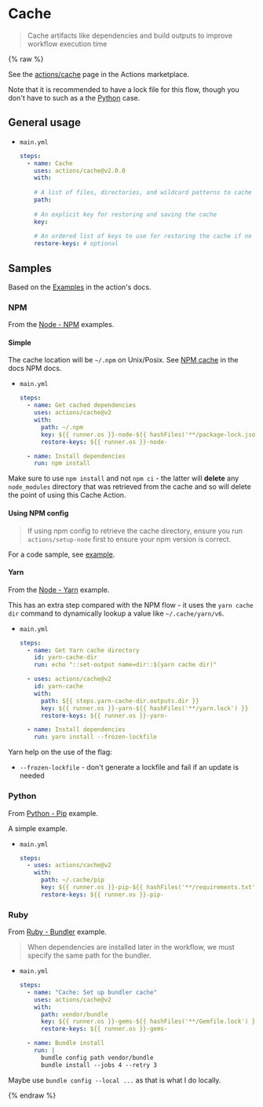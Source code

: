 # Cache
> Cache artifacts like dependencies and build outputs to improve workflow execution time

{% raw %}

See the [actions/cache](https://github.com/marketplace/actions/cache) page in the Actions marketplace.

Note that it is recommended to have a lock file for this flow, though you don't have to such as a the [Python](#python) case.


## General usage

- `main.yml`
    ```yaml
    steps:
      - name: Cache
        uses: actions/cache@v2.0.0
        with:
        
        # A list of files, directories, and wildcard patterns to cache and restore
        path:
        
        # An explicit key for restoring and saving the cache
        key:
        
        # An ordered list of keys to use for restoring the cache if no cache hit occurred for key
        restore-keys: # optional
    ```


## Samples

Based on the [Examples](https://github.com/actions/cache/blob/master/examples.md) in the action's docs.

### NPM

From the [Node - NPM](https://github.com/actions/cache/blob/master/examples.md#node---npm) examples.

#### Simple

The cache location will be `~/.npm` on Unix/Posix. See [NPM cache](https://docs.npmjs.com/cli/cache#cache) in the docs NPM docs.

- `main.yml`
    ```yaml
    steps:
      - name: Get cached dependencies
        uses: actions/cache@v2
        with:
          path: ~/.npm
          key: ${{ runner.os }}-node-${{ hashFiles('**/package-lock.json') }}
          restore-keys: ${{ runner.os }}-node-

      - name: Install dependencies
        run: npm install
    ```

Make sure to use `npm install` and not `npm ci` - the latter will **delete** any `node_modules` directory that was retrieved from the cache and so will delete the point of using this Cache Action.

#### Using NPM config

> If using npm config to retrieve the cache directory, ensure you run `actions/setup-node` first to ensure your npm version is correct.

For a code sample, see [example](https://github.com/actions/cache/blob/master/examples.md#using-multiple-systems-and-npm-config).

#### Yarn

From the [Node - Yarn](https://github.com/actions/cache/blob/master/examples.md#node---yarn) example.

This has an extra step compared with the NPM flow - it uses the `yarn cache dir` command to dynamically lookup a value like `~/.cache/yarn/v6`.

- `main.yml`
    ```yaml
    steps:
      - name: Get Yarn cache directory
        id: yarn-cache-dir
        run: echo "::set-output name=dir::$(yarn cache dir)"

      - uses: actions/cache@v2
        id: yarn-cache
        with:
          path: ${{ steps.yarn-cache-dir.outputs.dir }}
          key: ${{ runner.os }}-yarn-${{ hashFiles('**/yarn.lock') }}
          restore-keys: ${{ runner.os }}-yarn-

      - name: Install dependencies
        run: yarn install --frozen-lockfile
    ```

Yarn help on the use of the flag:

- `--frozen-lockfile` - don't generate a lockfile and fail if an update is needed

### Python

From [Python - Pip](https://github.com/actions/cache/blob/master/examples.md#python---pip) example.

A simple example.

- `main.yml`
    ```yaml
    steps:
      - uses: actions/cache@v2
        with:
          path: ~/.cache/pip
          key: ${{ runner.os }}-pip-${{ hashFiles('**/requirements.txt') }}
          restore-keys: ${{ runner.os }}-pip-
    ```

### Ruby

From [Ruby - Bundler](https://github.com/actions/cache/blob/master/examples.md#ruby---bundler) example.

> When dependencies are installed later in the workflow, we must specify the same path for the bundler.

- `main.yml`
    ```yaml
    steps:
      - name: "Cache: Set up bundler cache"
        uses: actions/cache@v2
        with:
          path: vendor/bundle
          key: ${{ runner.os }}-gems-${{ hashFiles('**/Gemfile.lock') }}
          restore-keys: ${{ runner.os }}-gems-

      - name: Bundle install
        run: |
          bundle config path vendor/bundle
          bundle install --jobs 4 --retry 3
    ```

Maybe use `bundle config --local ...` as that is what I do locally.

{% endraw %}
